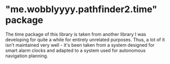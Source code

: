 # "me.wobblyyyy.pathfinder2.time" package

The time package of this library is taken from another library I was developing
for quite a while for entirely unrelated purposes. Thus, a lot of it isn't
maintained very well - it's been taken from a system designed for smart alarm
clocks and adapted to a system used for autonomous navigation planning.
